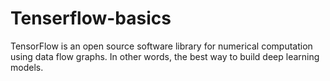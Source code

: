# Tenserflow-basics
TensorFlow is an open source software library for numerical computation using data flow graphs. In other words, the best way to build deep learning models.
